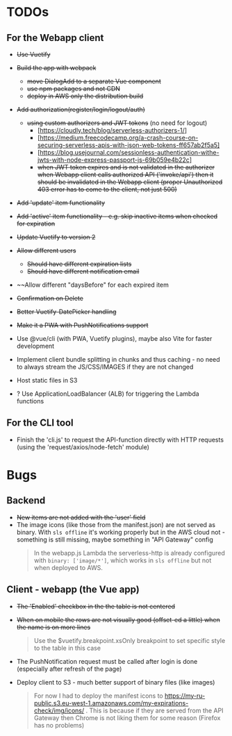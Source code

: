 # TODOs

## For the Webapp client

- ~~Use Vuetify~~

- ~~Build the app with webpack~~
  - ~~move DialogAdd to a separate Vue component~~
  - ~~use npm packages and not CDN~~
  - ~~deploy in AWS only the distribution build~~

- ~~Add authorization(register/login/logout/auth)~~
  - ~~using custom authorizers and JWT tokens~~ (no need for logout)
    - [https://cloudly.tech/blog/serverless-authorizers-1/]
    - [https://medium.freecodecamp.org/a-crash-course-on-securing-serverless-apis-with-json-web-tokens-ff657ab2f5a5]
    - [https://blog.usejournal.com/sessionless-authentication-withe-jwts-with-node-express-passport-js-69b059e4b22c]
    - ~~when JWT token expires and is not validated in the authorizer when Webapp client calls authorized API ('invoke/api') then it should be invalidated in the Webapp client (proper Unauthorized 403 error has to come to the client, not just 500)~~

- ~~Add 'update' item functionality~~
- ~~Add 'active' item functionality - e.g. skip inactive items when checked for expiration~~
- ~~Update Vuetify to version 2~~

- ~~Allow different users~~
  - ~~Should have different expiration lists~~
  - ~~Should have different notification email~~

- ~~Allow different "daysBefore" for each expired item

- ~~Confirmation on Delete~~

- ~~Better Vuetify-DatePicker handling~~

- ~~Make it a PWA with PushNotifications support~~

- Use @vue/cli (with PWA, Vuetify plugins), maybe also Vite for faster development

- Implement client bundle splitting in chunks and thus caching - no need to always stream the JS/CSS/IMAGES if they are not changed
- Host static files in S3
- ? Use ApplicationLoadBalancer (ALB) for triggering the Lambda functions

## For the CLI tool

- Finish the 'cli.js' to request the API-function directly with HTTP requests (using the 'request/axios/node-fetch' module)

# Bugs

## Backend

- ~~New items are not added with the 'user' field~~
- The image icons (like those from the manifest.json) are not served as binary. With ```sls offline``` it's working properly but in the AWS cloud not - something is still missing, maybe something in "API Gateway" config
	> In the webapp.js Lambda the serverless-http is already configured with ```binary: ['image/*']```, which works in ```sls offline``` but not when deployed to AWS.

## Client - webapp (the Vue app)

- ~~The 'Enabled' checkbox in the the table is not centered~~
- ~~When on mobile the rows are not visually good (offset-ed a little) when the name is on more lines~~
	> Use the $vuetify.breakpoint.xsOnly breakpoint to set specific style to the table in this case

- The PushNotification request must be called after login is done (especially after refresh of the page)

- Deploy client to S3 - much better support of binary files (like images)
	> For now I had to deploy the manifest icons to https://my-ru-public.s3.eu-west-1.amazonaws.com/my-expirations-check/img/icons/ . This is because if they are served from the API Gateway then Chrome is not liking them for some reason (Firefox has no problems)

